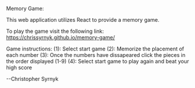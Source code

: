 Memory Game:

This web application utilizes React to provide a memory game. 

To play the game visit the following link: https://chrissyrnyk.github.io/memory-game/

Game instructions:
(1): Select start game
(2): Memorize the placement of each number
(3): Once the numbers have dissapeared click the pieces in the order displayed (1-9)
(4): Select start game to play again and beat your high score

--Christopher Syrnyk
